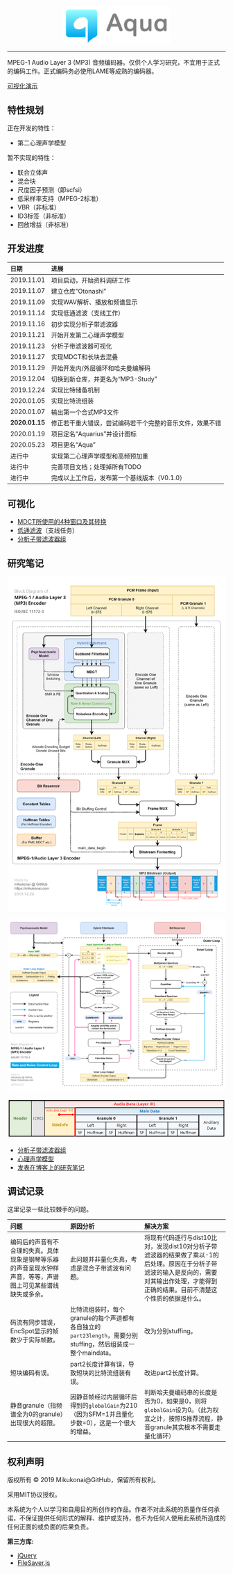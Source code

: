 
<p align="center"><img src="./documentation/logo.png" width="250"></p>

------

MPEG-1 Audio Layer 3 (MP3) 音频编码器。仅供个人学习研究，不宜用于正式的编码工作。正式编码务必使用LAME等成熟的编码器。

[可视化演示](https://mikukonai.com/Aqua/index.html)

## 特性规划

正在开发的特性：

- 第二心理声学模型

暂不实现的特性：

- 联合立体声
- 混合块
- 尺度因子预测（即scfsi）
- 低采样率支持（MPEG-2标准）
- VBR（非标准）
- ID3标签（非标准）
- 回放增益（非标准）

## 开发进度

|日期|进展|
|:----|:----|
|2019.11.01|项目启动，开始资料调研工作|
|2019.11.07|建立仓库“Otonashi”|
|2019.11.09|实现WAV解析、播放和频谱显示|
|2019.11.14|实现低通滤波（支线工作）|
|2019.11.16|初步实现分析子带滤波器|
|2019.11.21|开始开发第二心理声学模型|
|2019.11.23|分析子带滤波器可视化|
|2019.11.27|实现MDCT和长块去混叠|
|2019.11.29|开始开发内/外层循环和哈夫曼编解码|
|2019.12.04|切换到新仓库，并更名为“MP3-Study”|
|2019.12.24|实现比特储备机制|
|2020.01.05|实现比特流组装|
|2020.01.07|输出第一个合式MP3文件|
|**2020.01.15**|修正若干重大错误，尝试编码若干个完整的音乐文件，效果不错|
|2020.01.19|项目定名“Aquarius”并设计图标|
|2020.05.23|项目更名“Aqua”|
|进行中|实现第二心理声学模型和高频预加重|
|进行中|完善项目文档；处理掉所有TODO|
|进行中|完成以上工作后，发布第一个基线版本（V0.1.0）|

## 可视化

- [MDCT所使用的4种窗口及其转换](https://mikukonai.com/Aqua/demo/MDCT-windows.html)
- [低通滤波](https://mikukonai.com/Aqua/demo/LPF.html)（支线任务）
- [分析子带滤波器组](https://mikukonai.com/Aqua/demo/Filterbank.html)

## 研究笔记

![编码器框图](./documentation/mp3-encoder-diagram.png)

![码率和噪声控制循环](./documentation/mp3-qloop.png)

![帧结构](./documentation/mp3-frame.png)

- [分析子带滤波器组](./documentation/分析子带滤波器组.md)
- [心理声学模型](./documentation/心理声学模型.md)
- [发表在博客上的研究笔记](https://mikukonai.com/#/wiki/MP3%E7%BC%96%E8%A7%A3%E7%A0%81%E5%8E%9F%E7%90%86)

## 调试记录

这里记录一些比较棘手的问题。

|问题|原因分析|解决方案|
|:--|:--|:--|
|编码后的声音有不合理的失真。具体现象是钢琴等乐器的声音呈现水钟样声音，等等，声谱图上可见某些谱线缺失或多余。|此问题并非量化失真，考虑是混合子带滤波有问题。|将现有代码逐行与dist10比对，发现dist10对分析子带滤波器的结果做了乘以-1的后处理。原因在于分析子带滤波的输入是反向的，需要对其输出作处理，才能得到正确的结果。目前不清楚这个性质的依据是什么。|
|码流有同步错误，EncSpot显示的帧数少于实际帧数。|比特流组装时，每个granule的每个声道都有各自独立的`part23length`，需要分别stuffing，然后组装成一整个maindata。|改为分别stuffing。|
|短块编码有误。|part2长度计算有误，导致短块的比特流组装有误。|改进part2长度计算。|
|静音granule（指频谱全为0的granule）出现很大的超限。|因静音帧经过内层循环后得到的`globalGain`为210（因为SFM=1并且量化步数=0），这是一个很大的增益。|判断哈夫曼编码串的长度是否为0，如果是0，则将`globalGain`设为0。（此为权宜之计，按照IS推荐流程，静音granule其实根本不需要走量化循环）|

## 权利声明

版权所有 © 2019 Mikukonai@GitHub，保留所有权利。

采用MIT协议授权。

本系统为个人以学习和自用目的所创作的作品。作者不对此系统的质量作任何承诺，不保证提供任何形式的解释、维护或支持，也不为任何人使用此系统所造成的任何正面的或负面的后果负责。

**第三方库:**

- [jQuery](https://jquery.com/)
- [FileSaver.js](https://github.com/eligrey/FileSaver.js)
